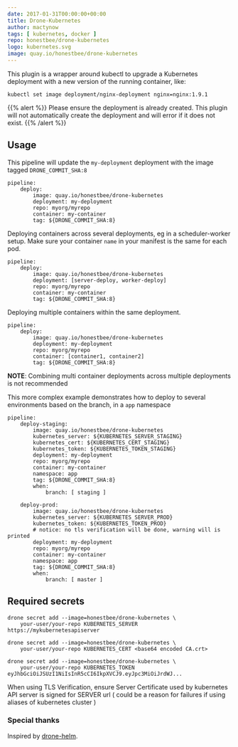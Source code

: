 ```yaml
---
date: 2017-01-31T00:00:00+00:00
title: Drone-Kubernetes
author: mactynow
tags: [ kubernetes, docker ]
repo: honestbee/drone-kubernetes
logo: kubernetes.svg
image: quay.io/honestbee/drone-kubernetes
---
```


This plugin is a wrapper around kubectl to upgrade a Kubernetes deployment with a new version of the running container, like:

```nohighlight
kubectl set image deployment/nginx-deployment nginx=nginx:1.9.1
```

{{% alert %}}
Please ensure the deployment is already created. This plugin will not automatically create the deployment and will error if it does not exist.
{{% /alert %}}

## Usage

This pipeline will update the `my-deployment` deployment with the image tagged `DRONE_COMMIT_SHA:8`

    pipeline:
        deploy:
            image: quay.io/honestbee/drone-kubernetes
            deployment: my-deployment
            repo: myorg/myrepo
            container: my-container
            tag: ${DRONE_COMMIT_SHA:8}

Deploying containers across several deployments, eg in a scheduler-worker setup. Make sure your container `name` in your manifest is the same for each pod.

    pipeline:
        deploy:
            image: quay.io/honestbee/drone-kubernetes
            deployment: [server-deploy, worker-deploy]
            repo: myorg/myrepo
            container: my-container
            tag: ${DRONE_COMMIT_SHA:8}

Deploying multiple containers within the same deployment.

    pipeline:
        deploy:
            image: quay.io/honestbee/drone-kubernetes
            deployment: my-deployment
            repo: myorg/myrepo
            container: [container1, container2]
            tag: ${DRONE_COMMIT_SHA:8}

**NOTE**: Combining multi container deployments across multiple deployments is not recommended

This more complex example demonstrates how to deploy to several environments based on the branch, in a `app` namespace

    pipeline:
        deploy-staging:
            image: quay.io/honestbee/drone-kubernetes
            kubernetes_server: ${KUBERNETES_SERVER_STAGING}
            kubernetes_cert: ${KUBERNETES_CERT_STAGING}
            kubernetes_token: ${KUBERNETES_TOKEN_STAGING}
            deployment: my-deployment
            repo: myorg/myrepo
            container: my-container
            namespace: app
            tag: ${DRONE_COMMIT_SHA:8}
            when:
                branch: [ staging ]

        deploy-prod:
            image: quay.io/honestbee/drone-kubernetes
            kubernetes_server: ${KUBERNETES_SERVER_PROD}
            kubernetes_token: ${KUBERNETES_TOKEN_PROD}
            # notice: no tls verification will be done, warning will is printed
            deployment: my-deployment
            repo: myorg/myrepo
            container: my-container
            namespace: app
            tag: ${DRONE_COMMIT_SHA:8}
            when:
                branch: [ master ]

## Required secrets

    drone secret add --image=honestbee/drone-kubernetes \
        your-user/your-repo KUBERNETES_SERVER https://mykubernetesapiserver

    drone secret add --image=honestbee/drone-kubernetes \
        your-user/your-repo KUBERNETES_CERT <base64 encoded CA.crt>

    drone secret add --image=honestbee/drone-kubernetes \
        your-user/your-repo KUBERNETES_TOKEN eyJhbGciOiJSUzI1NiIsInR5cCI6IkpXVCJ9.eyJpc3MiOiJrdWJ...

When using TLS Verification, ensure Server Certificate used by kubernetes API server
is signed for SERVER url ( could be a reason for failures if using aliases of kubernetes cluster )

### Special thanks

Inspired by [drone-helm](https://github.com/ipedrazas/drone-helm).
